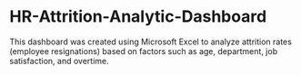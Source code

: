 # HR-Attrition-Analytic-Dashboard
This dashboard was created using Microsoft Excel to analyze attrition rates (employee resignations) based on factors such as age, department, job satisfaction, and overtime.
